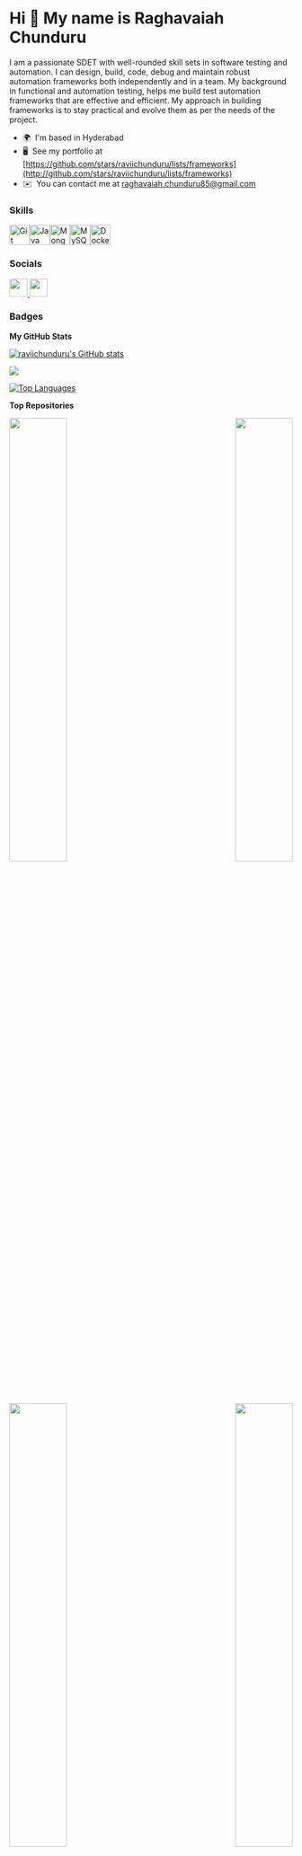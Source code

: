 Hi 👋 My name is Raghavaiah Chunduru
====================================

I am a passionate SDET with well-rounded skill sets in software testing and automation. I can design, build, code, debug and maintain robust automation frameworks both independently and in a team. My background in functional and automation testing, helps me build test automation frameworks that are effective and efficient. My approach in building frameworks is to stay practical and evolve them as per the needs of the project.

* 🌍  I'm based in Hyderabad
* 🖥️  See my portfolio at [https://github.com/stars/raviichunduru/lists/frameworks](http://github.com/stars/raviichunduru/lists/frameworks)
* ✉️  You can contact me at [raghavaiah.chunduru85@gmail.com](mailto:raghavaiah.chunduru85@gmail.com)

### Skills


<p align="left">
<a href="https://git-scm.com/" target="_blank" rel="noreferrer"><img src="https://raw.githubusercontent.com/danielcranney/readme-generator/main/public/icons/skills/git-colored.svg" width="36" height="36" alt="Git" /></a><a href="https://www.oracle.com/java/" target="_blank" rel="noreferrer"><img src="https://raw.githubusercontent.com/danielcranney/readme-generator/main/public/icons/skills/java-colored.svg" width="36" height="36" alt="Java" /></a><a href="https://www.mongodb.com/" target="_blank" rel="noreferrer"><img src="https://raw.githubusercontent.com/danielcranney/readme-generator/main/public/icons/skills/mongodb-colored.svg" width="36" height="36" alt="MongoDB" /></a><a href="https://www.mysql.com/" target="_blank" rel="noreferrer"><img src="https://raw.githubusercontent.com/danielcranney/readme-generator/main/public/icons/skills/mysql-colored.svg" width="36" height="36" alt="MySQL" /></a><a href="https://www.docker.com/" target="_blank" rel="noreferrer"><img src="https://raw.githubusercontent.com/danielcranney/readme-generator/main/public/icons/skills/docker-colored.svg" width="36" height="36" alt="Docker" /></a>
</p>


### Socials

<p align="left"> <a href="https://www.github.com/raviichunduru" target="_blank" rel="noreferrer"> <picture> <source media="(prefers-color-scheme: dark)" srcset="https://raw.githubusercontent.com/danielcranney/readme-generator/main/public/icons/socials/github-dark.svg" /> <source media="(prefers-color-scheme: light)" srcset="https://raw.githubusercontent.com/danielcranney/readme-generator/main/public/icons/socials/github.svg" /> <img src="https://raw.githubusercontent.com/danielcranney/readme-generator/main/public/icons/socials/github.svg" width="32" height="32" /> </picture> </a> <a href="https://www.linkedin.com/in/raghavaiah-chunduru" target="_blank" rel="noreferrer"> <picture> <source media="(prefers-color-scheme: dark)" srcset="https://raw.githubusercontent.com/danielcranney/readme-generator/main/public/icons/socials/linkedin-dark.svg" /> <source media="(prefers-color-scheme: light)" srcset="https://raw.githubusercontent.com/danielcranney/readme-generator/main/public/icons/socials/linkedin.svg" /> <img src="https://raw.githubusercontent.com/danielcranney/readme-generator/main/public/icons/socials/linkedin.svg" width="32" height="32" /> </picture> </a></p>

### Badges

<b>My GitHub Stats</b>

<a href="http://www.github.com/raviichunduru"><img src="https://github-readme-stats.vercel.app/api?username=raviichunduru&show_icons=true&hide=&count_private=true&title_color=0891b2&text_color=ffffff&icon_color=0891b2&bg_color=1c1917&hide_border=true&show_icons=true" alt="raviichunduru's GitHub stats" /></a>

<a href="http://www.github.com/raviichunduru"><img src="https://github-readme-streak-stats.herokuapp.com/?user=raviichunduru&stroke=ffffff&background=1c1917&ring=0891b2&fire=0891b2&currStreakNum=ffffff&currStreakLabel=0891b2&sideNums=ffffff&sideLabels=ffffff&dates=ffffff&hide_border=true" /></a>

<a href="https://github.com/raviichunduru" align="left"><img src="https://github-readme-stats.vercel.app/api/top-langs/?username=raviichunduru&langs_count=10&title_color=0891b2&text_color=ffffff&icon_color=0891b2&bg_color=1c1917&hide_border=true&locale=en&custom_title=Top%20%Languages" alt="Top Languages" /></a>

<b>Top Repositories</b>

<div width="100%" align="center"><a href="https://github.com/raviichunduru/Master-Framework" align="left"><img align="left" width="45%" src="https://github-readme-stats.vercel.app/api/pin/?username=raviichunduru&repo=Master-Framework&title_color=0891b2&text_color=ffffff&icon_color=0891b2&bg_color=1c1917&hide_border=true&locale=en" /></a><a href="https://github.com/raviichunduru/Selenium-Framework-with-Dockerized-Tests" align="right"><img align="right" width="45%" src="https://github-readme-stats.vercel.app/api/pin/?username=raviichunduru&repo=Selenium-Framework-with-Dockerized-Tests&title_color=0891b2&text_color=ffffff&icon_color=0891b2&bg_color=1c1917&hide_border=true&locale=en" /></a></div><br /><br /><br /><br /><br /><br /><br />

<br /><br /><br /><br /><br />

<div width="100%" align="center"><a href="https://github.com/raviichunduru/RestAssured-API-Testing-Framework" align="left"><img align="left" width="45%" src="https://github-readme-stats.vercel.app/api/pin/?username=raviichunduru&repo=RestAssured-API-Testing-Framework&title_color=0891b2&text_color=ffffff&icon_color=0891b2&bg_color=1c1917&hide_border=true&locale=en" /></a><a href="https://github.com/raviichunduru/Selenide_Appium" align="right"><img align="right" width="45%" src="https://github-readme-stats.vercel.app/api/pin/?username=raviichunduru&repo=Selenide_Appium&title_color=0891b2&text_color=ffffff&icon_color=0891b2&bg_color=1c1917&hide_border=true&locale=en" /></a></div>
